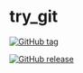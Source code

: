 # try_git

[![GitHub tag](https://img.shields.io/github/tag/eniltonj/try_git.svg)](https://github.com/eniltonj/try_git/tags)

[![GitHub release][release img]][release]






[release img]:https://img.shields.io/github/release/eniltonj/try_git.svg

[release]:https://github.com/eniltonj/try_git/releases
